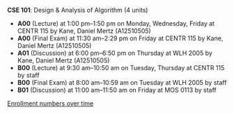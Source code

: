 **CSE 101**: Design & Analysis of Algorithm (4 units)

- **A00** (Lecture) at 1:00 pm–1:50 pm on Monday, Wednesday, Friday at CENTR 115 by Kane, Daniel Mertz (A12510505)
- **A00** (Final Exam) at 11:30 am–2:29 pm on Friday at CENTR 115 by Kane, Daniel Mertz (A12510505)
- **A01** (Discussion) at 6:00 pm–6:50 pm on Thursday at WLH 2005 by Kane, Daniel Mertz (A12510505)
- **B00** (Lecture) at 9:30 am–10:50 am on Tuesday, Thursday at CENTR 115 by staff
- **B00** (Final Exam) at 8:00 am–10:59 am on Tuesday at WLH 2005 by staff
- **B01** (Discussion) at 11:00 am–11:50 am on Friday at MOS 0113 by staff

[Enrollment numbers over time](./CSE101.tsv)
